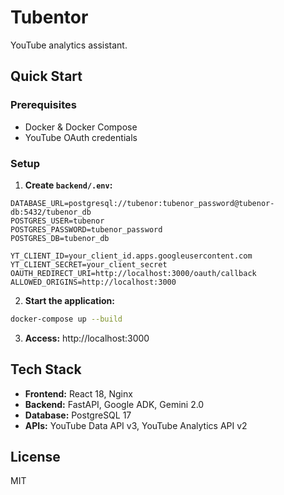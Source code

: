# Tubentor

YouTube analytics assistant.

## Quick Start

### Prerequisites
- Docker & Docker Compose
- YouTube OAuth credentials

### Setup

1. **Create `backend/.env`:**
```env
DATABASE_URL=postgresql://tubenor:tubenor_password@tubenor-db:5432/tubenor_db
POSTGRES_USER=tubenor
POSTGRES_PASSWORD=tubenor_password
POSTGRES_DB=tubenor_db

YT_CLIENT_ID=your_client_id.apps.googleusercontent.com
YT_CLIENT_SECRET=your_client_secret
OAUTH_REDIRECT_URI=http://localhost:3000/oauth/callback
ALLOWED_ORIGINS=http://localhost:3000
```

2. **Start the application:**
```bash
docker-compose up --build
```

3. **Access:** http://localhost:3000

## Tech Stack

- **Frontend:** React 18, Nginx
- **Backend:** FastAPI, Google ADK, Gemini 2.0
- **Database:** PostgreSQL 17
- **APIs:** YouTube Data API v3, YouTube Analytics API v2

## License

MIT
